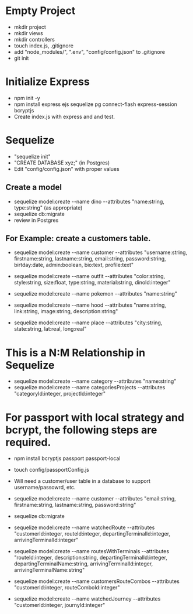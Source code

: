 # Empty Project
- mkdir project
- mkdir views
- mkdir controllers
- touch index.js, .gitignore
- add "node_modules/", ".env", "config/config.json" to .gitignore 
- git init
  

# Initialize Express
- npm init -y
- npm install express ejs sequelize pg connect-flash express-session bcryptjs
- Create index.js with express and and test.


# Sequelize
- "sequelize init"
- "CREATE DATABASE xyz;" (in Postgres)
- Edit "config/config.json" with proper values


## Create a model
- sequelize model:create --name dino --attributes "name:string, type:string" (as appropriate)
- sequelize db:migrate
- review in Postgres



## For Example: create a customers table.
- sequelize model:create --name customer --attributes "username:string, firstname:string, lastname:string, email:string, password:string, birtday:date, admin:boolean, bio:text, profile:text"

- sequelize model:create --name outfit --attributes "color:string, style:string, size:float, type:string, material:string, dinoId:integer"

- sequelize model:create --name pokemon --attributes "name:string"

- sequelize model:create --name hood --attributes "name:string, link:string, image:string, description:string"

- sequelize model:create --name place --attributes "city:string, state:string, lat:real, long:real"


# This is a N:M Relationship in Sequelize
- sequelize model:create --name category --attributes "name:string"
- sequelize model:create --name categoriesProjects --attributes "categoryId:integer, projectId:integer"


# For passport with local strategy and bcrypt, the following steps are required.
- npm install bcryptjs passport passport-local
- touch config/passportConfig.js
- Will need a customer/user table in a database to support username/passowrd, etc.
- sequelize model:create --name customer --attributes "email:string, firstname:string, lastname:string, password:string"
- sequelize db:migrate





- sequelize model:create --name watchedRoute --attributes "customerId:integer, routeId:integer, departingTerminalId:integer, arrivingTerminalId:integer"


- sequelize model:create --name routesWithTerminals --attributes "routeId:integer, description:string, departingTerminalId:integer, departingTerminalName:string, arrivingTerminalId:integer, arrivingTerminalName:string"


- sequelize model:create --name customersRouteCombos --attributes "customerId:integer, routeComboId:integer"



- sequelize model:create --name watchedJourney --attributes "customerId:integer, journyId:integer"